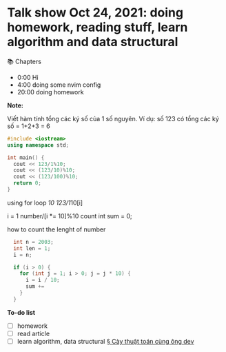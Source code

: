 # Talk show Oct 24, 2021: doing homework, reading stuff, learn algorithm and data structural

📚 Chapters

- 0:00 Hi
- 4:00 doing some nvim config
- 20:00 doing homework

**Note:**

Viết hàm tính tổng các ký số của 1 số nguyên.
Ví dụ: số 123 có tồng các ký số = 1+2+3 = 6

```cpp
#include <iostream>
using namespace std;

int main() {
  cout << 123/1%10;
  cout << (123/10)%10;
  cout << (123/100)%10;
  return 0;
}
```

using for loop *10 123/1*10[i]

i = 1
number/[i *= 10]%10
count
int sum = 0;

how to count the lenght of number

```cpp
  int n = 2003;
  int len = 1;
  i = n;

  if (i > 0) {
    for (int j = 1; i > 0; j = j * 10) {
      i = i / 10;
      sum +=
    }
  }

```

**To-do list**

- [ ] homework
- [ ] read article
- [ ] learn algorithm, data structural [§ Cày thuật toán cùng ông dev](20211017204627.md)
